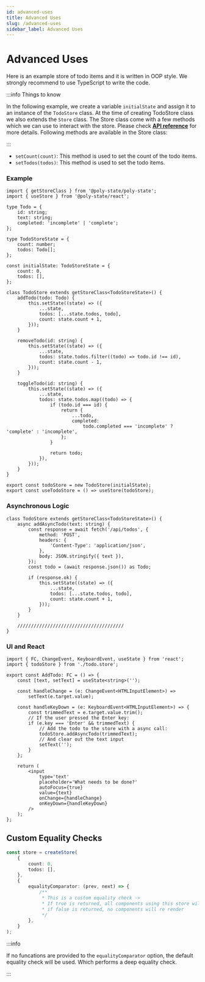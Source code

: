 ```yaml
---
id: advanced-uses
title: Advanced Uses
slug: /advanced-uses
sidebar_label: Advanced Uses
---
```


# Advanced Uses

Here is an example store of todo items and it is written in OOP style. We strongly recommend to use TypeScript to write the code.

:::info Things to know

In the following example, we create a variable `initialState` and assign it to an instance of the `TodoStore` class. At the time of creating TodoStore class we also extends the `Store` class. The Store class come with a few methods which we can use to interact with the store. Please check [**API reference**](/docs/api-reference) for more details. Following methods are available in the Store class:

:::

- `setCount(count)`: This method is used to set the count of the todo items.
- `setTodos(todos)`: This method is used to set the todo items.

### Example

```tsx
import { getStoreClass } from '@poly-state/poly-state';
import { useStore } from '@poly-state/react';

type Todo = {
	id: string;
	text: string;
	completed: 'incomplete' | 'complete';
};

type TodoStoreState = {
	count: number;
	todos: Todo[];
};

const initialState: TodoStoreState = {
	count: 0,
	todos: [],
};

class TodoStore extends getStoreClass<TodoStoreState>() {
	addTodo(todo: Todo) {
		this.setState((state) => ({
			...state,
			todos: [...state.todos, todo],
			count: state.count + 1,
		}));
	}

	removeTodo(id: string) {
		this.setState((state) => ({
			...state,
			todos: state.todos.filter((todo) => todo.id !== id),
			count: state.count - 1,
		}));
	}

	toggleTodo(id: string) {
		this.setState((state) => ({
			...state,
			todos: state.todos.map((todo) => {
				if (todo.id === id) {
					return {
						...todo,
						completed:
							todo.completed === 'incomplete' ? 'complete' : 'incomplete',
					};
				}

				return todo;
			}),
		}));
	}
}

export const todoStore = new TodoStore(initialState);
export const useTodoStore = () => useStore(todoStore);
```

### Asynchronous Logic

```tsx
class TodoStore extends getStoreClass<TodoStoreState>() {
	async addAsyncTodo(text: string) {
		const response = await fetch('/api/todos', {
			method: 'POST',
			headers: {
				'Content-Type': 'application/json',
			},
			body: JSON.stringify({ text }),
		});
		const todo = (await response.json()) as Todo;

		if (response.ok) {
			this.setState((state) => ({
				...state,
				todos: [...state.todos, todo],
				count: state.count + 1,
			}));
		}
	}

	///////////////////////////////////////
}
```

### UI and React

```tsx
import { FC, ChangeEvent, KeyboardEvent, useState } from 'react';
import { todoStore } from './todo.store';

export const AddTodo: FC = () => {
	const [text, setText] = useState<string>('');

	const handleChange = (e: ChangeEvent<HTMLInputElement>) =>
		setText(e.target.value);

	const handleKeyDown = (e: KeyboardEvent<HTMLInputElement>) => {
		const trimmedText = e.target.value.trim();
		// If the user pressed the Enter key:
		if (e.key === 'Enter' && trimmedText) {
			// Add the todo to the store with a async call:
			todoStore.addAsyncTodo(trimmedText);
			// And clear out the text input
			setText('');
		}
	};

	return (
		<input
			type='text'
			placeholder='What needs to be done?'
			autoFocus={true}
			value={text}
			onChange={handleChange}
			onKeyDown={handleKeyDown}
		/>
	);
};
```

## Custom Equality Checks

```ts
const store = createStore(
	{
		count: 0,
		todos: [],
	},
	{
		equalityComparator: (prev, next) => {
			/**
			 * This is a custom equality check ->
			 * If true is returned, all components using this store will re render
			 * if false is returned, no components will re render
			 */
		},
	}
);
```

:::info

If no funcations are provided to the `equalityComparator` option, the default equality check will be used. Which performs a deep equality check.

:::
